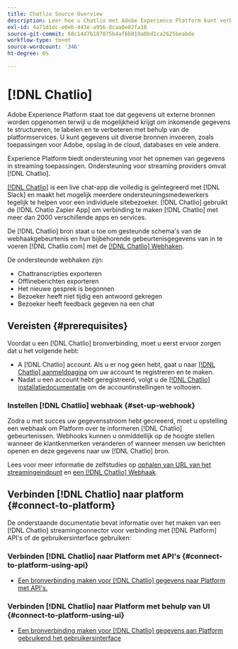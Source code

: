 ```yaml
---
title: Chatlio Source Overview
description: Leer hoe u Chatlio met Adobe Experience Platform kunt verbinden met behulp van API's of de gebruikersinterface door gebruik te maken van webhaken
exl-id: 4a71d1dc-e0eb-443e-a956-8caa0e82fa18
source-git-commit: 68c14d7b187075b4af6b019a8bd1ca2625beabde
workflow-type: tm+mt
source-wordcount: '346'
ht-degree: 0%

---
```


# [!DNL Chatlio]

Adobe Experience Platform staat toe dat gegevens uit externe bronnen worden opgenomen terwijl u de mogelijkheid krijgt om inkomende gegevens te structureren, te labelen en te verbeteren met behulp van de platformservices. U kunt gegevens uit diverse bronnen invoeren, zoals toepassingen voor Adobe, opslag in de cloud, databases en vele andere.

Experience Platform biedt ondersteuning voor het opnemen van gegevens in streaming toepassingen. Ondersteuning voor streaming providers omvat [!DNL Chatlio].

[[!DNL Chatlio]](https://chatlio.com/) is een live chat-app die volledig is geïntegreerd met [!DNL Slack] en maakt het mogelijk meerdere ondersteuningsmedewerkers tegelijk te helpen voor een individuele sitebezoeker. [!DNL Chatlio] gebruikt de [!DNL Chatio Zapier App] om verbinding te maken [!DNL Chatlio] met meer dan 2000 verschillende apps en services.

De [!DNL Chatlio] bron staat u toe om gesteunde schema&#39;s van de webhaakgebeurtenis en hun bijbehorende gebeurtenisgegevens van in te voeren [!DNL Chatlio.com] met de [[!DNL Chatlio] Webhaken](https://chatlio.com/docs/webhooks/).

De ondersteunde webhaken zijn:

* Chattranscripties exporteren
* Offlineberichten exporteren
* Het nieuwe gesprek is begonnen
* Bezoeker heeft niet tijdig een antwoord gekregen
* Bezoeker heeft feedback gegeven na een chat

## Vereisten {#prerequisites}

Voordat u een [!DNL Chatlio] bronverbinding, moet u eerst ervoor zorgen dat u het volgende hebt:

* A [!DNL Chatlio] account. Als u er nog geen hebt, gaat u naar [[!DNL Chatlio] aanmeldpagina](https://chatlio.com/app/#/signup) om uw account te registreren en te maken.
* Nadat u een account hebt geregistreerd, volgt u de [[!DNL Chatlio] installatiedocumentatie](https://chatlio.com/docs/setup/) om de accountinstellingen te voltooien.

### Instellen [!DNL Chatlio] webhaak {#set-up-webhook}

Zodra u met succes uw gegevensstroom hebt gecreeerd, moet u opstelling een webhaak om Platform over te informeren [!DNL Chatlio] gebeurtenissen. Webhooks kunnen u onmiddellijk op de hoogte stellen wanneer de klantkenmerken veranderen of wanneer mensen uw berichten openen en deze gegevens naar uw [!DNL Chatlio] bron.

Lees voor meer informatie de zelfstudies op [ophalen van URL van het streamingeindpunt](../../tutorials/ui/create/marketing-automation/chatlio-webhook.md#get-streaming-endpoint) en [een [!DNL Chatlio] Webhaak](../../tutorials/ui/create/marketing-automation/chatlio-webhook.md#set-up-webhook).

## Verbinden [!DNL Chatlio] naar platform {#connect-to-platform}

De onderstaande documentatie bevat informatie over het maken van een [!DNL Chatlio] streamingconnector voor verbinding met [!DNL Platform] API&#39;s of de gebruikersinterface gebruiken:

### Verbinden [!DNL Chatlio] naar Platform met API&#39;s {#connect-to-platform-using-api}

* [Een bronverbinding maken voor [!DNL Chatlio] gegevens naar Platform met API&#39;s.](../../tutorials/api/create/marketing-automation/chatlio-webhook.md)

### Verbinden [!DNL Chatlio] naar Platform met behulp van UI {#connect-to-platform-using-ui}

* [Een bronverbinding maken voor [!DNL Chatlio] gegevens aan Platform gebruikend het gebruikersinterface](../../tutorials/ui/create/marketing-automation/chatlio-webhook.md)
